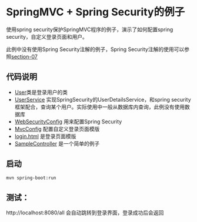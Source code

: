 # SpringMVC + Spring Security的例子

使用spring security保护SpringMVC程序的例子，演示了如何配置spring security，自定义登录页面和用户。

此例中没有使用Spring Security注解的例子，Spring Security注解的使用可以参照[section-07](https://github.com/gexiangdong/tutorial/tree/master/section-07)


## 代码说明

* [User](./src/main/java/cn/devmgr/tutorial/mvc/User.java)类是登录用户的类
* [UserService](./src/main/java/cn/devmgr/tutorial/mvc/UserService.java) 实现SpringSecurity的UserDetailsService，和spring security框架配合，查询某个用户。实际使用中一般从数据库内查询，此例没有使用数据库
* [WebSecurityConfig](./src/main/java/cn/devmgr/tutorial/mvc/WebSecurityConfig.java) 用来配置Spring Security
* [MvcConfig](./src/main/java/cn/devmgr/tutorial/mvc/MvcConfig.java) 配置自定义登录页面模版
* [login.html](./src/main/resources/templates/login.html) 是登录页面模版
* [SampleController](./src/main/java/cn/devmgr/tutorial/mvc/SampleController.java) 是一个简单的例子

## 启动

```Bash
mvn spring-boot:run
```

## 测试：

http://localhost:8080/all 会自动跳转到登录界面，登录成功后会返回

